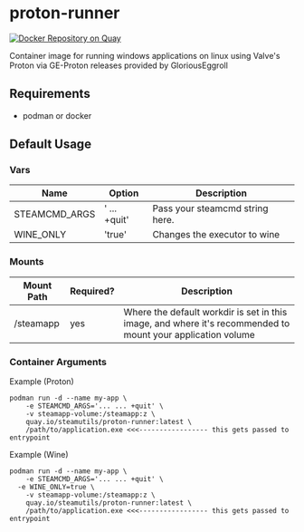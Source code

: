 # proton-runner
[![Docker Repository on Quay](https://quay.io/repository/steamutils/proton-runner/status?token=e7714c09-d899-4026-a596-45797f70de92 "Docker Repository on Quay")](https://quay.io/repository/steamutils/proton-runner)

Container image for running windows applications on linux using Valve's Proton via GE-Proton releases provided by GloriousEggroll

## Requirements

- podman or docker

## Default Usage

### Vars
| Name | Option | Description |
| --- | --- | --- |
| STEAMCMD_ARGS | ' ... +quit' | Pass your steamcmd string here. |
| WINE_ONLY | 'true' | Changes the executor to wine |

### Mounts
| Mount Path | Required? | Description |
| --- | --- | --- |
| /steamapp | yes | Where the default workdir is set in this image, and where it's recommended to mount your application volume |

### Container Arguments


Example (Proton)
```
podman run -d --name my-app \
	-e STEAMCMD_ARGS='... ... +quit' \
	-v steamapp-volume:/steamapp:z \
	quay.io/steamutils/proton-runner:latest \
	/path/to/application.exe <<<----------------- this gets passed to entrypoint
```
Example (Wine)
```
podman run -d --name my-app \
	-e STEAMCMD_ARGS='... ... +quit' \
  -e WINE_ONLY=true \
	-v steamapp-volume:/steamapp:z \
	quay.io/steamutils/proton-runner:latest \
	/path/to/application.exe <<<----------------- this gets passed to entrypoint
```
